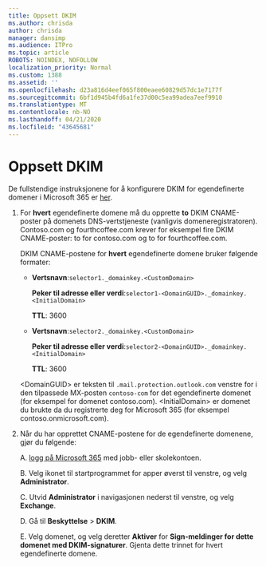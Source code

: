 ```yaml
---
title: Oppsett DKIM
ms.author: chrisda
author: chrisda
manager: dansimp
ms.audience: ITPro
ms.topic: article
ROBOTS: NOINDEX, NOFOLLOW
localization_priority: Normal
ms.custom: 1388
ms.assetid: ''
ms.openlocfilehash: d23a816d4eef065f800eaee60829d57dc1e7177f
ms.sourcegitcommit: 6bf1d945b4fd6a1fe37d00c5ea99adea7eef9910
ms.translationtype: MT
ms.contentlocale: nb-NO
ms.lasthandoff: 04/21/2020
ms.locfileid: "43645681"
---
```

# <a name="setup-dkim"></a>Oppsett DKIM

De fullstendige instruksjonene for å konfigurere DKIM for egendefinerte domener i Microsoft 365 er [her](https://docs.microsoft.com/office365/SecurityCompliance/use-dkim-to-validate-outbound-email#what-you-need-to-do-to-manually-set-up-dkim-in-office-365).

1. For **hvert** egendefinerte domene må du opprette **to** DKIM CNAME-poster på domenets DNS-vertstjeneste (vanligvis domeneregistratoren). Contoso.com og fourthcoffee.com krever for eksempel fire DKIM CNAME-poster: to for contoso.com og to for fourthcoffee.com.

   DKIM CNAME-postene for **hvert** egendefinerte domene bruker følgende formater:

   - **Vertsnavn**:`selector1._domainkey.<CustomDomain>`

     **Peker til adresse eller verdi**:`selector1-<DomainGUID>._domainkey.<InitialDomain>`

     **TTL**: 3600

   - **Vertsnavn**:`selector2._domainkey.<CustomDomain>`

     **Peker til adresse eller verdi**:`selector2-<DomainGUID>._domainkey.<InitialDomain>`

     **TTL**: 3600

   \<DomainGUID\> er teksten til `.mail.protection.outlook.com` venstre for i den tilpassede MX-posten `contoso-com` for det egendefinerte domenet (for eksempel for domenet contoso.com). \<InitialDomain\> er domenet du brukte da du registrerte deg for Microsoft 365 (for eksempel contoso.onmicrosoft.com).

2. Når du har opprettet CNAME-postene for de egendefinerte domenene, gjør du følgende:

   A. [logg på Microsoft 365](https://support.office.microsoft.com/article/e9eb7d51-5430-4929-91ab-6157c5a050b4) med jobb- eller skolekontoen.

   B. Velg ikonet til startprogrammet for apper øverst til venstre, og velg **Administrator**.

   C. Utvid **Administrator** i navigasjonen nederst til venstre, og velg **Exchange**.

   D. Gå til **Beskyttelse** > **DKIM**.

   E. Velg domenet, og velg deretter **Aktiver** for **Sign-meldinger for dette domenet med DKIM-signaturer**. Gjenta dette trinnet for hvert egendefinerte domene.
